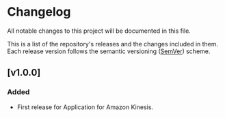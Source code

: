 # Changelog

All notable changes to this project will be documented in this file.

This is a list of the repository's releases and the changes included in them. Each release version follows the semantic
versioning ([SemVer](https://semver.org/)) scheme.

## [v1.0.0]

### Added

- First release for Application for Amazon Kinesis.

